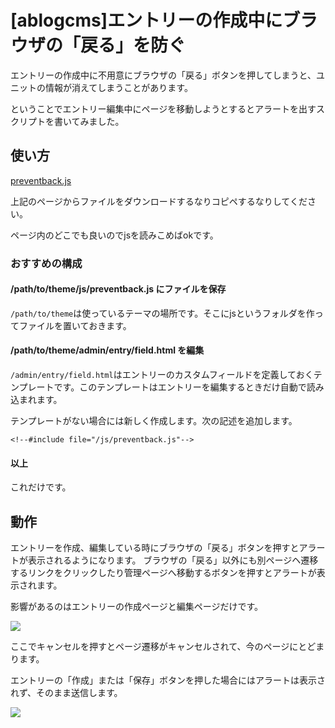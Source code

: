 # [ablogcms]エントリーの作成中にブラウザの「戻る」を防ぐ

エントリーの作成中に不用意にブラウザの「戻る」ボタンを押してしまうと、ユニットの情報が消えてしまうことがあります。

ということでエントリー編集中にページを移動しようとするとアラートを出すスクリプトを書いてみました。

## 使い方
[preventback.js](https://gist.github.com/2948239)

上記のページからファイルをダウンロードするなりコピペするなりしてください。

ページ内のどこでも良いのでjsを読みこめばokです。

### おすすめの構成

#### /path/to/theme/js/preventback.js にファイルを保存

`/path/to/theme`は使っているテーマの場所です。そこにjsというフォルダを作ってファイルを置いておきます。

#### /path/to/theme/admin/entry/field.html を編集

`/admin/entry/field.html`はエントリーのカスタムフィールドを定義しておくテンプレートです。このテンプレートはエントリーを編集するときだけ自動で読み込まれます。

テンプレートがない場合には新しく作成します。次の記述を追加します。

    <!--#include file="/js/preventback.js"-->

#### 以上
これだけです。

## 動作

エントリーを作成、編集している時にブラウザの「戻る」ボタンを押すとアラートが表示されるようになります。
ブラウザの「戻る」以外にも別ページヘ遷移するリンクをクリックしたり管理ページへ移動するボタンを押すとアラートが表示されます。

影響があるのはエントリーの作成ページと編集ページだけです。

![](http://evernote.tk84.net/shard/s8/res/635128e9-4d54-433d-97f2-c6e120a9f310/Windows%20XP%20-%20Parallels%20Desktop.jpg)


ここでキャンセルを押すとページ遷移がキャンセルされて、今のページにとどまります。

エントリーの「作成」または「保存」ボタンを押した場合にはアラートは表示されず、そのまま送信します。

![](http://evernote.tk84.net/shard/s8/res/6cfd409a-3b41-447a-94d1-f1f9ef83e146/Windows%20XP%20-%20Parallels%20Desktop-1.jpg)
